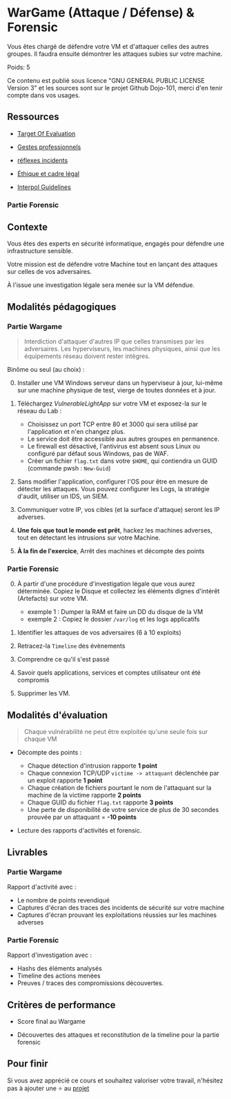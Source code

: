 # WarGame (Attaque / Défense) & Forensic

Vous êtes chargé de défendre votre VM et d'attaquer celles des autres groupes. Il faudra ensuite démontrer les attaques subies sur votre machine.

Poids: 5

Ce contenu est publié sous licence "GNU GENERAL PUBLIC LICENSE Version 3" et les sources sont sur le projet Github Dojo-101, merci d'en tenir compte dans vos usages.

## Ressources

* [Target Of Evaluation](https://github.com/Aif4thah/VulnerableLightApp)

* [Gestes professionnels](https://github.com/Aif4thah/Dojo-101)

* [réflexes incidents](https://www.cert.ssi.gouv.fr/les-bons-reflexes-en-cas-dintrusion-sur-un-systeme-dinformation/)

* [Éthique et cadre légal](https://github.com/Aif4thah/Dojo-101/blob/main/CODE_OF_CONDUCT.md)

* [Interpol Guidelines](https://www.interpol.int/content/download/16243/file/Guidelines_to_Digital_Forensics_First_Responders_V7.pdf)


### Partie Forensic


## Contexte

Vous êtes des experts en sécurité informatique, engagés pour défendre une infrastructure sensible.

Votre mission est de défendre votre Machine tout en lançant des attaques sur celles de vos adversaires.

À l'issue une investigation légale sera menée sur la VM défendue.


## Modalités pédagogiques


### Partie Wargame

> Interdiction d'attaquer d'autres IP que celles transmises par les adversaires. Les hyperviseurs, les machines physiques, ainsi que les équipements réseau doivent rester intègres.

Binôme ou seul (au choix) :

0. Installer une VM Windows serveur dans un hyperviseur à jour, lui-même sur une machine physique de test, vierge de toutes données et à jour.

1. Téléchargez *VulnerableLightApp* sur votre VM et exposez-la sur le réseau du Lab : 

    * Choisissez un port TCP entre 80 et 3000 qui sera utilisé par l'application et n'en changez plus.
    * Le service doit être accessible aux autres groupes en permanence.
    * Le firewall est désactivé, l'antivirus est absent sous Linux ou configuré par défaut sous Windows, pas de WAF.
    * Créer un fichier `flag.txt` dans votre `$HOME`, qui contiendra un GUID (commande pwsh : `New-Guid`)

2. Sans modifier l'application, configurer l'OS pour être en mesure de détecter les attaques. Vous pouvez configurer les Logs, la stratégie d'audit, utiliser un IDS, un SIEM.

3. Communiquer votre IP, vos cibles (et la surface d'attaque) seront les IP adverses.

4. **Une fois que tout le monde est prêt**, hackez les machines adverses, tout en détectant les intrusions sur votre Machine. 

5. **À la fin de l'exercice**, Arrêt des machines et décompte des points



### Partie Forensic

0. À partir d'une procédure d'investigation légale que vous aurez déterminée. Copiez le Disque et collectez les éléments dignes d'intérêt (Artefacts) sur votre VM.

    * exemple 1 : Dumper la RAM et faire un DD du disque de la VM
    * exemple 2 : Copiez le dossier `/var/log` et les logs applicatifs

1. Identifier les attaques de vos adversaires (6 à 10 exploits)

2. Retracez-la `Timeline` des évènements

3. Comprendre ce qu'il s'est passé

4. Savoir quels applications, services et comptes utilisateur ont été compromis

5. Supprimer les VM.



## Modalités d'évaluation


> Chaque vulnérabilité ne peut être exploitée qu'une seule fois sur chaque VM

* Décompte des points :

    * Chaque détection d'intrusion rapporte **1 point**
    * Chaque connexion TCP/UDP `victime -> attaquant` déclenchée par un exploit rapporte **1 point**
    * Chaque création de fichiers pourtant le nom de l'attaquant sur la machine de la victime rapporte **2 points**
    * Chaque GUID du fichier `flag.txt` rapporte **3 points**
    * Une perte de disponibilité de votre service de plus de 30 secondes prouvée par un attaquant = **-10 points**

* Lecture des rapports d'activités et forensic.


## Livrables

### Partie Wargame

Rapport d'activité avec :

* Le nombre de points revendiqué
* Captures d'écran des traces des incidents de sécurité sur votre machine
* Captures d'écran prouvant les exploitations réussies sur les machines adverses

### Partie Forensic

Rapport d'investigation avec :

* Hashs des éléments analysés
* Timeline des actions menées
* Preuves / traces des compromissions découvertes.



## Critères de performance

* Score final au Wargame

* Découvertes des attaques et reconstitution de la timeline pour la partie forensic


## Pour finir

Si vous avez apprécié ce cours et souhaitez valoriser votre travail, n'hésitez pas à ajouter une ⭐ au [projet](https://github.com/Aif4thah/Dojo-101)